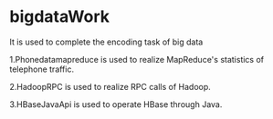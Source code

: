 # bigdataWork
It is used to complete the encoding task of big data

1.Phonedatamapreduce is used to realize MapReduce's statistics of telephone traffic.

2.HadoopRPC is used to realize RPC calls of Hadoop.

3.HBaseJavaApi  is used to operate HBase through Java.